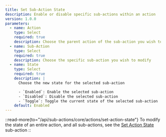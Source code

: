 ```yaml
---
title: Set Sub-Action State
description: Enable or disable specific sub-actions within an action
version: 1.0.0
parameters:
  - name: Action
    type: Select
    required: true
    description: Choose the parent action of the sub-action you wish to modify
  - name: Sub-Action
    type: Select
    required: true
    description: Choose the specific sub-action you wish to modify
  - name: State
    type: Select
    required: true
    description: |
      Choose the new state for the selected sub-action

      - `Enabled`: Enable the selected sub-action
      - `Disabled`: Disable the selected sub-action
      - `Toggle`: Toggle the current state of the selected sub-action
    default: Enabled
---
```


::read-more{to="/api/sub-actions/core/actions/set-action-state"}
To modify the state of an entire action, and all sub-actions, see the [Set Action State](/api/sub-actions/core/actions/set-action-state) sub-action
::
